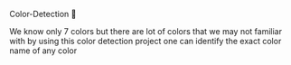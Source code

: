 Color-Detection 🌈

We know only 7 colors but there are lot of colors that we may not familiar with 
by using this color detection project one can identify the exact color name of any color 
